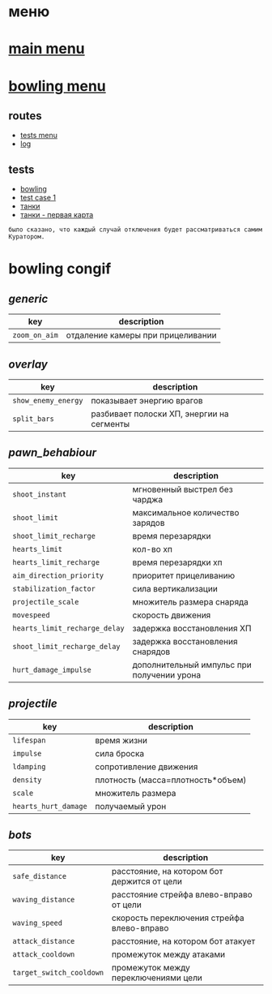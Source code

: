 # меню

# [main menu](#mainmenu)

# [bowling menu](#splashscreen_bowling)

## routes

- [tests menu](#testsmenu)
- [log](#log)

## tests

- [bowling](#testcase8)
- [test case 1](#testcase1)
- [танки](?#testcase2)
- [танки - первая карта](?map=a#testcase2)

`было сказано, что каждый случай отключения будет рассматриваться самим Куратором.`

# bowling congif

## _generic_

| key           | description                       |
| ------------- | --------------------------------- |
| `zoom_on_aim` | отдаление камеры при прицеливании |

## _overlay_

| key                 | description                               |
| ------------------- | ----------------------------------------- |
| `show_enemy_energy` | показывает энергию врагов                 |
| `split_bars`        | разбивает полоски ХП, энергии на сегменты |

## _pawn_behabiour_

| key                           | description                                |
| ----------------------------- | ------------------------------------------ |
| `shoot_instant`               | мгновенный выстрел без чарджа              |
| `shoot_limit`                 | максимальное количество зарядов            |
| `shoot_limit_recharge`        | время перезарядки                          |
| `hearts_limit`                | кол-во хп                                  |
| `hearts_limit_recharge`       | время перезарядки хп                       |
| `aim_direction_priority`      | приоритет прицеливанию                     |
| `stabilization_factor`        | сила вертикализации                        |
| `projectile_scale`            | множитель размера снаряда                  |
| `movespeed`                   | скорость движения                          |
| `hearts_limit_recharge_delay` | задержка восстановления ХП                 |
| `shoot_limit_recharge_delay`  | задержка восстановления снарядов           |
| `hurt_damage_impulse`         | дополнительный импульс при получении урона |

## _projectile_

| key                  | description                        |
| -------------------- | ---------------------------------- |
| `lifespan`           | время жизни                        |
| `impulse`            | сила броска                        |
| `ldamping`           | сопротивление движения             |
| `density`            | плотность (масса=плотность\*объем) |
| `scale`              | множитель размера                  |
| `hearts_hurt_damage` | получаемый урон                    |

## _bots_

| key                      | description                                 |
| ------------------------ | ------------------------------------------- |
| `safe_distance`          | расстояние, на котором бот держится от цели |
| `waving_distance`        | расстояние стрейфа влево-вправо от цели     |
| `waving_speed`           | скорость переключения стрейфа влево-вправо  |
| `attack_distance`        | расстояние, на котором бот атакует          |
| `attack_cooldown`        | промежуток между атаками                    |
| `target_switch_cooldown` | промежуток между переключениями цели        |
